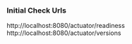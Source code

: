 
###  Initial Check Urls
http://localhost:8080/actuator/readiness
http://localhost:8080/actuator/versions
